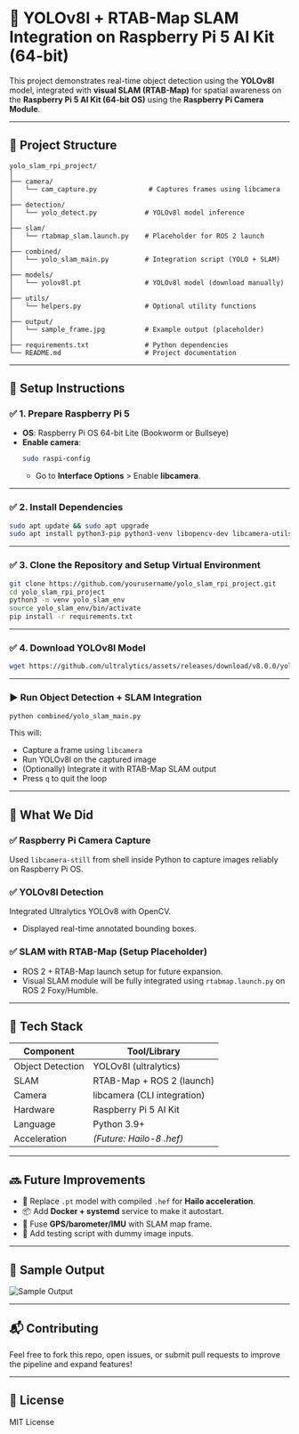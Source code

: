 # 🧠 YOLOv8l + RTAB-Map SLAM Integration on Raspberry Pi 5 AI Kit (64-bit)

This project demonstrates real-time object detection using the **YOLOv8l** model, integrated with **visual SLAM (RTAB-Map)** for spatial awareness on the **Raspberry Pi 5 AI Kit (64-bit OS)** using the **Raspberry Pi Camera Module**.

---

## 📁 Project Structure

```
yolo_slam_rpi_project/
│
├── camera/
│   └── cam_capture.py             # Captures frames using libcamera
│
├── detection/
│   └── yolo_detect.py            # YOLOv8l model inference
│
├── slam/
│   └── rtabmap_slam.launch.py    # Placeholder for ROS 2 launch
│
├── combined/
│   └── yolo_slam_main.py         # Integration script (YOLO + SLAM)
│
├── models/
│   └── yolov8l.pt                # YOLOv8l model (download manually)
│
├── utils/
│   └── helpers.py                # Optional utility functions
│
├── output/
│   └── sample_frame.jpg          # Example output (placeholder)
│
├── requirements.txt              # Python dependencies
└── README.md                     # Project documentation
```

---

## 🔧 Setup Instructions

### ✅ 1. Prepare Raspberry Pi 5

- **OS**: Raspberry Pi OS 64-bit Lite (Bookworm or Bullseye)
- **Enable camera**:
  ```bash
  sudo raspi-config
  ```
  - Go to **Interface Options** > Enable **libcamera**.

---

### ✅ 2. Install Dependencies

```bash
sudo apt update && sudo apt upgrade
sudo apt install python3-pip python3-venv libopencv-dev libcamera-utils
```

---

### ✅ 3. Clone the Repository and Setup Virtual Environment

```bash
git clone https://github.com/yourusername/yolo_slam_rpi_project.git
cd yolo_slam_rpi_project
python3 -m venv yolo_slam_env
source yolo_slam_env/bin/activate
pip install -r requirements.txt
```

---

### ✅ 4. Download YOLOv8l Model

```bash
wget https://github.com/ultralytics/assets/releases/download/v8.0.0/yolov8l.pt -O models/yolov8l.pt
```

---

### ▶️ Run Object Detection + SLAM Integration

```bash
python combined/yolo_slam_main.py
```

This will:
- Capture a frame using `libcamera`
- Run YOLOv8l on the captured image
- (Optionally) Integrate it with RTAB-Map SLAM output
- Press `q` to quit the loop

---

## 🎯 What We Did

### ✅ Raspberry Pi Camera Capture
Used `libcamera-still` from shell inside Python to capture images reliably on Raspberry Pi OS.

### ✅ YOLOv8l Detection
Integrated Ultralytics YOLOv8 with OpenCV.
- Displayed real-time annotated bounding boxes.

### ✅ SLAM with RTAB-Map (Setup Placeholder)
- ROS 2 + RTAB-Map launch setup for future expansion.
- Visual SLAM module will be fully integrated using `rtabmap.launch.py` on ROS 2 Foxy/Humble.

---

## 🧠 Tech Stack

| Component         | Tool/Library               |
|------------------|----------------------------|
| Object Detection | YOLOv8l (ultralytics)      |
| SLAM             | RTAB-Map + ROS 2 (launch)  |
| Camera           | libcamera (CLI integration)|
| Hardware         | Raspberry Pi 5 AI Kit      |
| Language         | Python 3.9+                |
| Acceleration     | *(Future: Hailo-8 .hef)*   |

---

## 🔜 Future Improvements

- 🔁 Replace `.pt` model with compiled `.hef` for **Hailo acceleration**.
- 📦 Add **Docker + systemd** service to make it autostart.
- 🧭 Fuse **GPS/barometer/IMU** with SLAM map frame.
- 🧪 Add testing script with dummy image inputs.

---

## 📸 Sample Output

![Sample Output](output/sample_frame.jpg)

---

## 📬 Contributing

Feel free to fork this repo, open issues, or submit pull requests to improve the pipeline and expand features!

---

## 📄 License

MIT License
